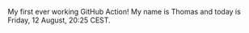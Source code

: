 My first ever working GitHub Action!
My name is Thomas and today is Friday, 12 August, 20:25 CEST. 

